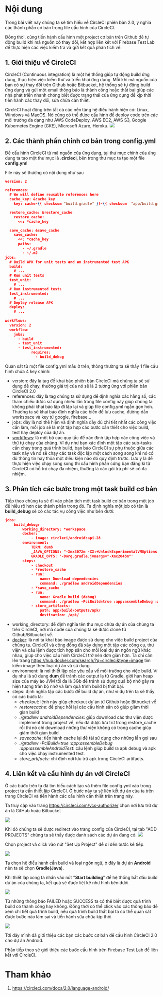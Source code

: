 # Nội dung
Trong bài viết này chúng ta sẽ tìm hiểu về CircleCI phiên bản 2.0, ý nghĩa các thành phần cơ bản trong file cấu hình của CircleCI.

Đồng thời, cũng tiến hành cấu hình một project cơ bản trên Github để tự động build khi mã nguồn có thay đổi, kết hợp liên kết với Firebase Test Lab để thực hiện các việc kiểm tra và gửi kết quả phân tích về.
## 1. Giới thiệu về CircleCI
CircleCI (Continuous integration) là một hệ thống giúp tự động build ứng dụng, thực hiện việc kiểm thử và triển khai ứng dụng. Mỗi khi mã nguồn của bạn có sự thay đổi trên Github hoặc Bitbucket, hệ thống sẽ tự động build ứng dụng và gửi một email thông báo là thành công hoặc thất bại giúp các nhà phát triển nhanh chóng biết được trạng thái của ứng dụng để kịp thời tiến hành các thay đổi, sửa chữa cần thiết.

CircleCI hoạt động trên tất cả các nền tảng hệ điều hành hiện có: Linux, Windows và MacOS. Nó cũng có thể được cấu hình để deploy code trên các môi trường đa dạng như AWS CodeDeploy, AWS EC2, AWS S3, Google Kubernetes Engine (GKE), Microsoft Azure, Heroku.
![](https://images.viblo.asia/7db3415d-32c1-4fff-84b4-5db6e19ea7a4.png)
## 2. Các thành phần chính cơ bản trong config.yml
Để cấu hình CircleCI từ mã nguồn của ứng dụng, tại thư mục chính của ứng dụng ta tạo một thư mục là **.circleci**, bên trong thư mục ta tạo một file **config.yml**

File này sẽ thường có nội dung như sau
```json
version: 2

references:
  # We will define reusable references here
  cache_key: &cache_key
    key: cache-{{ checksum "build.gradle" }}-{{ checksum  "app/build.gradle" }}-{{ checksum "gradle/wrapper/gradle-wrapper.properties" }}

  restore_cache: &restore_cache
    restore_cache:
      <<: *cache_key

  save_cache: &save_cache
    save_cache:
      <<: *cache_key
      paths:
        - ~/.gradle
        - ~/.m2
jobs:
  # Build APK for unit tests and an instrumented test APK
  build:
    # ...
  # Run unit tests
  test_unit:
    # ...
  # Run instrumented tests
  test_instrumented:
    # ...
  # Deploy release APK
  deploy:
    # ...
    
workflows:
  version: 2
  workflow:
    jobs:
      - build
      - test_unit
      - test_instrumented:
            requires:
              - build_debug
```
Quan sát từ một file config.yml mẫu ở trên, thông thường ta sẽ thấy 1 file cấu hình chứa 4 key chính:
- version: đây là tag để khai báo phiên bản CircleCI mà chúng ta sẽ sử dụng để chạy, thường giá trị của nó sẽ là 2 tương ứng với phiên bản CircleCI 2.0
- references: đây là tag chúng ta sử dụng để định nghĩa các hằng số, các tham chiếu được sử dụng nhiều lần trong file config này giúp chúng ta không phải khai báo lặp đi lặp lại và giúp file config.yml ngắn gọn hơn. Thường ta sẽ khai báo định nghĩa các biến để lưu cache, đường dẫn workspace và key từ google, firebase...
- jobs: đây là nơi thể hiện và định nghĩa đầy đủ chi tiết nhất các công việc cần làm, mỗi job sẽ là một tập hợp các bước cần thiết cho việc build, test hay deploy của dự án.
- [workflows](https://circleci.com/docs/2.0/workflows/): là một bộ các quy tắc để xác định tập hợp các công việc và thứ tự chạy của chúng. Ví dụ như bạn xác định một tập các sub-tasks cần chạy trong quá trình build, bạn bảo CircleCI sự phụ thuộc giữa các task này và nó sẽ chạy các task độc lập một cách song song khi nó có đủ thông tin hay thỏa một điều kiện nào đó quy định trước. Lưu ý là để thực hiện việc chạy song song thì cấu hình phần cứng bạn đăng kí từ CircleCI có hỗ trợ chạy đa nhiệm, thường là các gói trả phí sẽ có đa nhiệm.

## 3. Phân tích các bước trong một task build cơ bản
Tiếp theo chúng ta sẽ đi vào phân tích một task build cơ bản trong một job để hiểu rõ hơn các thành phần trong đó. Ta định nghĩa một job có tên là **build_debug** sẽ có các tác vụ công việc như bên dưới:
```json
jobs:
    build_debug:
        working_directory: *workspace
        docker:
            - image: circleci/android:api-28
        environment:
            TERM: dumb
            _JAVA_OPTIONS: "-Xmx3072m -XX:+UnlockExperimentalVMOptions -XX:+UseCGroupMemoryLimitForHeap"
            GRADLE_OPTS: '-Dorg.gradle.jvmargs="-Xmx2048m"'
        steps:
            - checkout
            - *restore_cache
            - run:
                name: Download dependencies
                command: ./gradlew androidDependencies
            - *save_cache
            - run:
                name: Gradle build (debug)
                command: ./gradlew -PciBuild=true :app:assembleDebug :app:assembleAndroidTest
            - store_artifacts:
                path: app/build/outputs/apk/
                destination: /apk/
```
* working_directory: để định nghĩa tên thư mục chứa dự án của chúng ta trên CircleCI, nơi mà code của chúng ta sẽ được clone từ Github/Bitbucket về.
* [docker](https://circleci.com/docs/2.0/language-android/#docker-images): là nơi ta khai báo image được sử dụng cho việc build project của chúng ta. CircleCI và cộng đồng đã xây dựng một tập các công cụ, thư viện và câu lệnh được tích hợp sẵn cho mỗi loại dự án ngôn ngữ khác nhau, giúp cho việc cấu hình CircleCI trở nên đơn giản hơn. Ta chỉ cần lên trang https://hub.docker.com/search/?q=circleci&type=image tìm kiếm image theo loại dự án và sử dụng.
* environment: là nơi thiết lập các yêu cầu về môi trường cho việc build. Ví dụ như là sử dụng **dum** để tránh các output lạ từ Gradle, giới hạn heap size của máy ảo JVM tối đa là 3Gb để tránh sử dụng quá bộ nhớ gây ra hiện tượng tràn bộ nhớ và làm quá trình build bị thất bại.
* steps: định nghĩa tập các bước để build dự án, như ví dụ trên ta sẽ thấy có các bước là:
    * *checkout*: lệnh này giúp checkout dự án từ Github hoặc Bitbucket về
    * *restorecache*: để phục hồi lại các cấu hình sẵn có giúp giảm thời gian build
    * *./gradlew androidDependencies*: giúp download các thư viện được implement trong project về, nếu đã được lưu trữ trong restore_cache rồi thì nó chỉ download những thư viện không có trong cache giúp giảm thời gian build
    * *savecache*: tiến hành cache lại để tái sử dụng cho những lần gọi sau
    * *./gradlew -PciBuild=true :app:assembleDebug :app:assembleAndroidTest*: câu lệnh giúp build ra apk debug và apk cho việc chạy instrumented test.
    * *store_artifacts*: chỉ định nơi lưu trữ apk trong CircleCI artifacts.
## 4. Liên kết và cấu hình dự án với CircleCI
Ở các bước trên ta đã tìm hiểu cách tạo và thêm file config.yml vào trong project ta cần thiết lập CircleCI. Ở bước này ta sẽ liên kết dự án của ta trên trang CircleCI và tiến hành các cấu hình cần thiết trên trang này.

Ta truy cập vào trang https://circleci.com/vcs-authorize/ chọn nơi lưu trữ dự án là GitHub hoặc Bitbucket

![](https://images.viblo.asia/537a3989-378d-4c4e-a52f-c77ad8e5b911.png)

Khi đó chúng ta sẽ được redirect vào trang config của CircleCI, tại tab "ADD PROJECTS" chúng ta sẽ thấy được danh sách các dự án đang có.
![](https://images.viblo.asia/199e946b-bec1-4952-9eff-2dc1a63968ab.png)

Chọn project và click vào nút "Set Up Project" để đi đến bước kế tiếp.

![](https://images.viblo.asia/8c1986a0-9107-4bfc-a29f-908eb51d350a.png)

Ta chọn hệ điều hành cần build và loại ngôn ngữ, ở đây là dự án **Android** nên ta sẽ chọn **Gradle(Java)**.

Khi thiết lập xong ta nhấn vào nút "**Start building**" để hệ thống bắt đầu build dự án của chúng ta, kết quả sẽ được liệt kê như hình bên dưới.

![](https://images.viblo.asia/4f6879c7-ddf5-4bca-8246-f2255d669270.png)

Từ những thông báo FAILED hoặc SUCCESS ta có thể biết được quá trình build có thành công hay không. Đồng thời có thể click vào các thông báo để xem chi tiết quá trình build, nếu quá trình build thất bại ta có thể quan sát được bước nào làm sai và tiến hành sửa chữa kịp thời.

![](https://images.viblo.asia/247bc4a1-13ec-4f52-b1e0-cf05ef6a0eeb.png)

Tới đây mình đã giới thiệu các bạn các bước cơ bản để cấu hình CircleCI 2.0 cho dự án Android.

Phần tiếp theo sẽ giới thiệu các bước cấu hình trên Firebase Test Lab để liên kết với CircleCI.
# Tham khảo
1. https://circleci.com/docs/2.0/language-android/